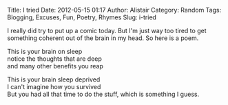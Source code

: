 Title: I tried
Date: 2012-05-15 01:17
Author: Alistair
Category: Random
Tags: Blogging, Excuses, Fun, Poetry, Rhymes
Slug: i-tried

I really did try to put up a comic today. But I'm just way too tired to
get something coherent out of the brain in my head. So here is a poem.

This is your brain on sleep  
notice the thoughts that are deep  
and many other benefits you reap

This is your brain sleep deprived  
I can't imagine how you survived  
But you had all that time to do the stuff, which is something I guess.
